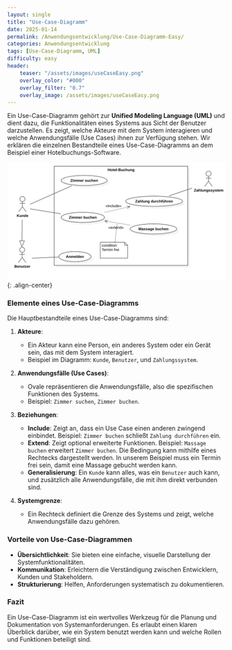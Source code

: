 ```yaml
---
layout: single
title: "Use-Case-Diagramm"
date: 2025-01-14
permalink: /Anwendungsentwicklung/Use-Case-Diagramm-Easy/
categories: Anwendungsentwicklung
tags: [Use-Case-Diagramm, UML]
difficulty: easy
header:
    teaser: "/assets/images/useCaseEasy.png"
    overlay_color: "#000"
    overlay_filter: "0.7"
    overlay_image: /assets/images/useCaseEasy.png
---
```

Ein Use-Case-Diagramm gehört zur **Unified Modeling Language (UML)** und dient dazu, die Funktionalitäten eines Systems aus Sicht der Benutzer darzustellen. Es zeigt, welche Akteure mit dem System interagieren und welche Anwendungsfälle (Use Cases) ihnen zur Verfügung stehen. Wir erklären die einzelnen Bestandteile eines Use-Case-Diagramms an dem Beispiel einer Hotelbuchungs-Software.


![image-center](/assets/images/buchung_easy.png){: .align-center}

### Elemente eines Use-Case-Diagramms
Die Hauptbestandteile eines Use-Case-Diagramms sind:

1. **Akteure**:
   - Ein Akteur kann eine Person, ein anderes System oder ein Gerät sein, das mit dem System interagiert.
   - Beispiel im Diagramm: `Kunde`, `Benutzer`, und `Zahlungssystem`.

2. **Anwendungsfälle (Use Cases)**:
   - Ovale repräsentieren die Anwendungsfälle, also die spezifischen Funktionen des Systems.
   - Beispiel: `Zimmer suchen`, `Zimmer buchen`.

3. **Beziehungen**:
   - **Include**: Zeigt an, dass ein Use Case einen anderen zwingend einbindet. Beispiel: `Zimmer buchen` schließt `Zahlung durchführen` ein.
   - **Extend**: Zeigt optional erweiterte Funktionen. Beispiel: `Massage buchen` erweitert `Zimmer buchen`. Die Bedingung kann mithilfe eines Rechtecks dargestellt werden.
    In unserem Beispiel muss ein Termin frei sein, damit eine Massage gebucht werden kann.
   - **Generalisierung**: Ein `Kunde` kann alles, was ein `Benutzer` auch kann, und zusätzlich alle Anwendungsfälle, die mit ihm direkt verbunden sind.

4. **Systemgrenze**:
   - Ein Rechteck definiert die Grenze des Systems und zeigt, welche Anwendungsfälle dazu gehören.

### Vorteile von Use-Case-Diagrammen
- **Übersichtlichkeit**: Sie bieten eine einfache, visuelle Darstellung der Systemfunktionalitäten.
- **Kommunikation**: Erleichtern die Verständigung zwischen Entwicklern, Kunden und Stakeholdern.
- **Strukturierung**: Helfen, Anforderungen systematisch zu dokumentieren.

### Fazit
Ein Use-Case-Diagramm ist ein wertvolles Werkzeug für die Planung und Dokumentation von Systemanforderungen. Es erlaubt einen klaren Überblick darüber, wie ein System benutzt werden kann und welche Rollen und Funktionen beteiligt sind.